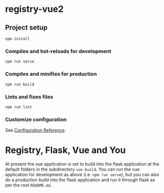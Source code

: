 # registry-vue2

## Project setup
```
npm install
```

### Compiles and hot-reloads for development
```
npm run serve
```

### Compiles and minifies for production
```
npm run build
```

### Lints and fixes files
```
npm run lint
```

### Customize configuration
See [Configuration Reference](https://cli.vuejs.org/config/).

# Registry, Flask, Vue and You

At present the vue application is set to build into the flask application at the default folders in the subdirectory `vue-build`.
You can run the vue application for development as above (i.e. `npm run serve`), but you can also do a production build into the flask application and run it through flask as per the root `README.md`.
